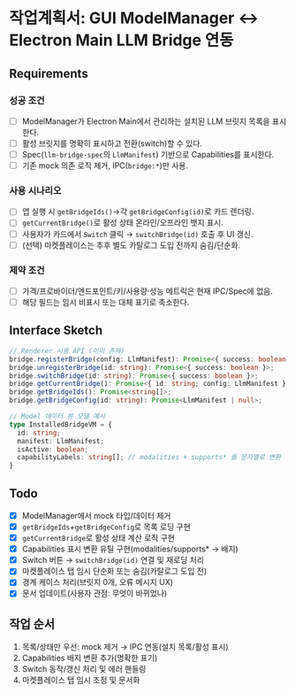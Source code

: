 # 작업계획서: GUI ModelManager ↔ Electron Main LLM Bridge 연동

## Requirements

### 성공 조건

- [ ] ModelManager가 Electron Main에서 관리하는 설치된 LLM 브릿지 목록을 표시한다.
- [ ] 활성 브릿지를 명확히 표시하고 전환(switch)할 수 있다.
- [ ] Spec(`llm-bridge-spec`의 `LlmManifest`) 기반으로 Capabilities를 표시한다.
- [ ] 기존 mock 의존 로직 제거, IPC(`bridge:*`)만 사용.

### 사용 시나리오

- [ ] 앱 실행 시 `getBridgeIds()`→각 `getBridgeConfig(id)`로 카드 렌더링.
- [ ] `getCurrentBridge()`로 활성 상태 온라인/오프라인 뱃지 표시.
- [ ] 사용자가 카드에서 `Switch` 클릭 → `switchBridge(id)` 호출 후 UI 갱신.
- [ ] (선택) 마켓플레이스는 추후 별도 카탈로그 도입 전까지 숨김/단순화.

### 제약 조건

- [ ] 가격/프로바이더/엔드포인트/키/사용량·성능 메트릭은 현재 IPC/Spec에 없음.
- [ ] 해당 필드는 임시 비표시 또는 대체 표기로 축소한다.

## Interface Sketch

```typescript
// Renderer 사용 API (이미 존재)
bridge.registerBridge(config: LlmManifest): Promise<{ success: boolean }>;
bridge.unregisterBridge(id: string): Promise<{ success: boolean }>;
bridge.switchBridge(id: string): Promise<{ success: boolean }>;
bridge.getCurrentBridge(): Promise<{ id: string; config: LlmManifest } | null>;
bridge.getBridgeIds(): Promise<string[]>;
bridge.getBridgeConfig(id: string): Promise<LlmManifest | null>;

// Model 데이터 뷰 모델 예시
type InstalledBridgeVM = {
  id: string;
  manifest: LlmManifest;
  isActive: boolean;
  capabilityLabels: string[]; // modalities + supports* 를 문자열로 변환
}
```

## Todo

- [x] ModelManager에서 mock 타입/데이터 제거
- [x] `getBridgeIds`+`getBridgeConfig`로 목록 로딩 구현
- [x] `getCurrentBridge`로 활성 상태 계산 로직 구현
- [x] Capabilities 표시 변환 유틸 구현(modalities/supports\* → 배지)
- [x] Switch 버튼 → `switchBridge(id)` 연결 및 재로딩 처리
- [x] 마켓플레이스 탭 임시 단순화 또는 숨김(카탈로그 도입 전)
- [x] 경계 케이스 처리(브릿지 0개, 오류 메시지 UX)
- [x] 문서 업데이트(사용자 관점: 무엇이 바뀌었나)

## 작업 순서

1. 목록/상태만 우선: mock 제거 → IPC 연동(설치 목록/활성 표시)
2. Capabilities 배지 변환 추가(명확한 표기)
3. Switch 동작/갱신 처리 및 에러 핸들링
4. 마켓플레이스 탭 임시 조정 및 문서화
